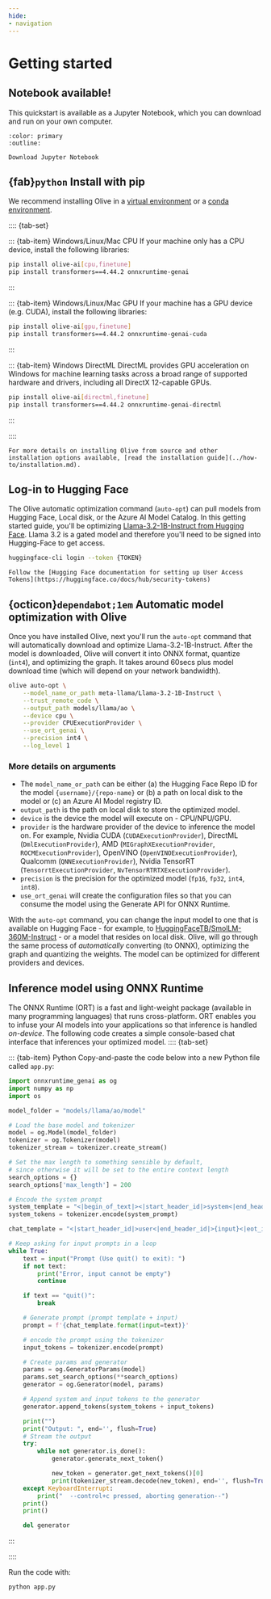 ```yaml
---
hide:
- navigation
---
```


# Getting started

## Notebook available!

This quickstart is available as a Jupyter Notebook, which you can download and run on your own computer.

```{button-link} https://github.com/microsoft/Olive/blob/main/examples/getting_started/olive_quickstart.ipynb
:color: primary
:outline:

Download Jupyter Notebook
```

## {fab}`python` Install with pip

We recommend installing Olive in a [virtual environment](https://docs.python.org/3/library/venv.html) or a
[conda environment](https://conda.io/projects/conda/en/latest/user-guide/tasks/manage-environments.html).


:::: {tab-set}

::: {tab-item} Windows/Linux/Mac CPU
If your machine only has a CPU device, install the following libraries:

```bash
pip install olive-ai[cpu,finetune]
pip install transformers==4.44.2 onnxruntime-genai
```
:::

::: {tab-item} Windows/Linux/Mac GPU
If your machine has a GPU device (e.g. CUDA), install the following libraries:

```bash
pip install olive-ai[gpu,finetune]
pip install transformers==4.44.2 onnxruntime-genai-cuda
```
:::

::: {tab-item} Windows DirectML
DirectML provides GPU acceleration on Windows for machine learning tasks across a broad range of supported hardware and drivers, including all DirectX 12-capable GPUs.

```bash
pip install olive-ai[directml,finetune]
pip install transformers==4.44.2 onnxruntime-genai-directml
```
:::

::::



```{seealso}
For more details on installing Olive from source and other installation options available, [read the installation guide](../how-to/installation.md).
```

## Log-in to Hugging Face

The Olive automatic optimization command (`auto-opt`) can pull models from Hugging Face, Local disk, or the Azure AI Model Catalog. In this getting started guide, you'll be optimizing [Llama-3.2-1B-Instruct from Hugging Face](https://huggingface.co/meta-llama/Llama-3.2-1B-Instruct/tree/main). Llama 3.2 is a gated model and therefore you'll need to be signed into Hugging-Face to get access.

``` bash
huggingface-cli login --token {TOKEN}
```

```{tip}
Follow the [Hugging Face documentation for setting up User Access Tokens](https://huggingface.co/docs/hub/security-tokens)
```

## {octicon}`dependabot;1em` Automatic model optimization with Olive

Once you have installed Olive, next you'll run the `auto-opt` command that will automatically download and optimize Llama-3.2-1B-Instruct. After the model is downloaded, Olive will convert it into ONNX format, quantize (`int4`), and optimizing the graph. It takes around 60secs plus model download time (which will depend on your network bandwidth).
```bash
olive auto-opt \
    --model_name_or_path meta-llama/Llama-3.2-1B-Instruct \
    --trust_remote_code \
    --output_path models/llama/ao \
    --device cpu \
    --provider CPUExecutionProvider \
    --use_ort_genai \
    --precision int4 \
    --log_level 1
```

### More details on arguments

- The `model_name_or_path` can be either (a) the Hugging Face Repo ID for the model `{username}/{repo-name}` or (b) a path on local disk to the model or (c) an Azure AI Model registry ID.
- `output_path` is the path on local disk to store the optimized model.
- `device` is the device the model will execute on - CPU/NPU/GPU.
- `provider` is the hardware provider of the device to inference the model on. For example, Nvidia CUDA (`CUDAExecutionProvider`), DirectML (`DmlExecutionProvider`), AMD (`MIGraphXExecutionProvider`, `ROCMExecutionProvider`), OpenVINO (`OpenVINOExecutionProvider`), Qualcomm (`QNNExecutionProvider`), Nvidia TensorRT (`TensorrtExecutionProvider`, `NvTensorRTRTXExecutionProvider`).
- `precision` is the precision for the optimized model (`fp16`, `fp32`, `int4`, `int8`).
- `use_ort_genai` will create the configuration files so that you can consume the model using the Generate API for ONNX Runtime.

With the `auto-opt` command, you can change the input model to one that is available on Hugging Face - for example, to [HuggingFaceTB/SmolLM-360M-Instruct](https://huggingface.co/HuggingFaceTB/SmolLM-360M-Instruct) - or a model that resides on local disk. Olive, will go through the same process of *automatically* converting (to ONNX), optimizing the graph and quantizing the weights. The model can be optimized for different providers and devices.

## Inference model using ONNX Runtime

The ONNX Runtime (ORT) is a fast and light-weight package (available in many programming languages) that runs cross-platform. ORT enables you to infuse your AI models into your applications so that inference is handled *on-device*. The following code creates a simple console-based chat interface that inferences your optimized model.
:::: {tab-set}

::: {tab-item} Python
Copy-and-paste the code below into a new Python file called `app.py`:

```python
import onnxruntime_genai as og
import numpy as np
import os

model_folder = "models/llama/ao/model"

# Load the base model and tokenizer
model = og.Model(model_folder)
tokenizer = og.Tokenizer(model)
tokenizer_stream = tokenizer.create_stream()

# Set the max length to something sensible by default,
# since otherwise it will be set to the entire context length
search_options = {}
search_options['max_length'] = 200

# Encode the system prompt
system_template = "<|begin_of_text|><|start_header_id|>system<|end_header_id|>You are a helpful assistant<|eot_id|>"
system_tokens = tokenizer.encode(system_prompt)

chat_template = "<|start_header_id|>user<|end_header_id|>{input}<|eot_id|><|start_header_id|>assistant<|end_header_id|>"

# Keep asking for input prompts in a loop
while True:
    text = input("Prompt (Use quit() to exit): ")
    if not text:
        print("Error, input cannot be empty")
        continue

    if text == "quit()":
        break

    # Generate prompt (prompt template + input)
    prompt = f'{chat_template.format(input=text)}'

    # encode the prompt using the tokenizer
    input_tokens = tokenizer.encode(prompt)

    # Create params and generator
    params = og.GeneratorParams(model)
    params.set_search_options(**search_options)
    generator = og.Generator(model, params)

    # Append system and input tokens to the generator
    generator.append_tokens(system_tokens + input_tokens)

    print("")
    print("Output: ", end='', flush=True)
    # Stream the output
    try:
        while not generator.is_done():
            generator.generate_next_token()

            new_token = generator.get_next_tokens()[0]
            print(tokenizer_stream.decode(new_token), end='', flush=True)
    except KeyboardInterrupt:
        print("  --control+c pressed, aborting generation--")
    print()
    print()

    del generator
```
:::

::::

Run the code with:

```bash
python app.py
```

